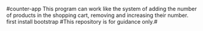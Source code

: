 #counter-app
This program can work like the system of adding the number of products in the shopping cart, removing and increasing their number.
first install bootstrap
#This repository is for guidance only.#

